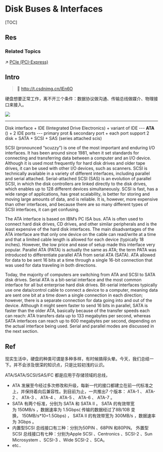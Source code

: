 # Disk Buses & Interfaces

[TOC]



## Res
### Related Topics
↗ [PCIe (PCI-Express)](../PCI%20(Peripheral%20Component%20Interconnect)/PCIe%20(PCI-Express)/PCIe%20(PCI-Express).md)



## Intro
> 🔗 http://t.csdnimg.cn/IEn6O

硬盘想要正常工作，离不开三个条件：数据协议做沟通、传输总线做媒介、物理接口来接入。

![](../../../../../../../../../Assets/Pics/Pasted%20image%2020240422152104.png)

---
 Disk interface
	+ IDE (Iintegrated Drive Electronics)
		+ variant of IDE --- **ATA** ()
		+ 2 IDE ports --- primary prot & secondary port
		+ each port support 2 disk
	+ SATA
	+ SCSI
	+ SAS (series attached scis)

SCSI (pronounced “scuzzy”) is one of the most important and enduring I/O interfaces. It has been around since 1981, when it set standards for connecting and transferring data between a computer and an I/O device. Although it is used most frequently for hard disk drives and older tape drives, it can be used with other I/O devices, such as scanners. SCSI is technically available in a variety of different interfaces, including parallel and serial attached. Serial-attached SCSI (SAS) is an evolution of parallel SCSI, in which the disk controllers are linked directly to the disk drives, which enables up to 128 different devices simultaneously. SCSI is fast, has a wide range of applications, has great scalability, is better for storing and moving large amounts of data, and is reliable. It is, however, more expensive than other interfaces, and because there are so many different types of SCSI interfaces, it can get confusing.


The ATA interface is based on IBM’s PC ISA bus. ATA is often used to connect hard disk drives, CD drives, and other similar peripherals and is the least expensive of the hard disk interfaces. The main disadvantages of the ATA interface are that only one device on the cable can read/write at a time and that a limited cable length is allowed for each device (typically 18 inches). However, the low price and ease of setup made this interface very popular. Parallel ATA (PATA) is actually the same as ATA; the term PATA was introduced to differentiate parallel ATA from serial ATA (SATA). ATA allowed for data to be sent 16 bits at a time through a single 16-bit connection that was used for data traveling in both directions.

Today, the majority of computers are switching from ATA and SCSI to SATA disk drives. Serial ATA is a bit-serial interface and the most common interface for all but enterprise hard disk drives. Bit-serial interfaces typically use one data/control cable to connect a device to a computer, meaning data are sent one bit at a time down a single connection in each direction; however, there is a separate connection for data going into and out of the device. Although it might seem faster to send 16 bits in parallel, SATA is faster than the older ATA, basically because of the transfer speeds each can reach: ATA transfers data up to 133 megabytes per second, whereas SATA interfaces can reach up to 600 megabytes per second, depending on the actual interface being used. Serial and parallel modes are discussed in the next section.



## Ref
[SSD中，SATA、m2、PCIE和NVME各有什么意义呢？ - 知乎]: https://www.zhihu.com/question/48972075

[👍 #SATA# 常用硬盘一览 之《协议、总线、接口》| CSDN]: http://t.csdnimg.cn/IEn6O

现实生活中，硬盘的种类可谓是多种多样，有时候搞得头晕。今天，我们总结一下。并不会涉及很深的知识点，只是比较初浅的认识。

[👍 ATA/SATA/SCSI/SAS/FC总线简介 | cnblog]: https://www.cnblogs.com/liuzhengliang/p/5548451.html

ATA/SATA/SCSI/SAS/FC 都是应用于存储领域的总线，
- ATA 发展至今经过多次修改和升级，每新一代的接口都建立在前一代标准之上，并保持着向后兼容性。到目前为止，一共推出7 个版本： ATA-1 、 ATA-2 、 ATA-3 、 ATA-4 、 ATA-5 、 ATA-6 、 ATA-7 。
- SATA 有两个标准，分别为 SATA 和 SATA II 。 SATA 的有效带宽为 150MB/s ，数据速率为 1.5Gbps( 传输的数据经过了8B/10B 变换， 150MB/s*10=1.5Gbps) ， SATA II 的有效带宽为 300MB/s ，数据速率为 3Gbps 。
- 内置型SCSI 总线接口有三种：分别为50PIN 、68PIN 和80PIN。 外置型SCSI 总线接口有七种：分别为Apple SCSI 、Centronics 、SCSI-2 、Sun Microsystem 、SCSI-3 、Wide SCSI-2 、SCA。
- etc..
